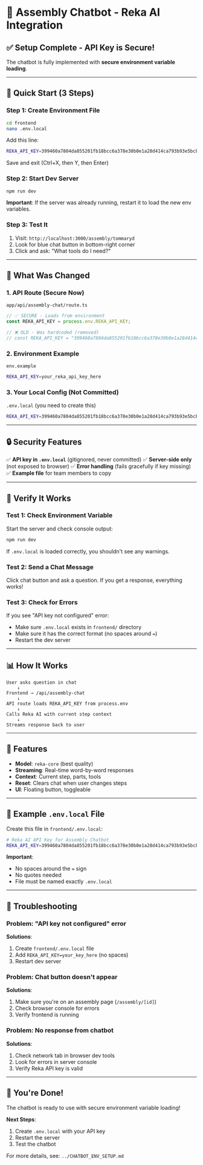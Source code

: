 # 🤖 Assembly Chatbot - Reka AI Integration

## ✅ Setup Complete - API Key is Secure!

The chatbot is fully implemented with **secure environment variable loading**.

---

## 🚀 Quick Start (3 Steps)

### Step 1: Create Environment File
```bash
cd frontend
nano .env.local
```

Add this line:
```bash
REKA_API_KEY=399460a7804da855201fb18bcc6a378e30b0e1a28d414ca793b93e5bcb93c81f
```

Save and exit (Ctrl+X, then Y, then Enter)

### Step 2: Start Dev Server
```bash
npm run dev
```

**Important**: If the server was already running, restart it to load the new env variables.

### Step 3: Test It
1. Visit: `http://localhost:3000/assembly/tommaryd`
2. Look for blue chat button in bottom-right corner
3. Click and ask: "What tools do I need?"

---

## 📁 What Was Changed

### 1. API Route (Secure Now)
`app/api/assembly-chat/route.ts`
```typescript
// ✅ SECURE - Loads from environment
const REKA_API_KEY = process.env.REKA_API_KEY;

// ❌ OLD - Was hardcoded (removed)
// const REKA_API_KEY = "399460a7804da855201fb18bcc6a378e30b0e1a28d414ca793b93e5bcb93c81f";
```

### 2. Environment Example
`env.example`
```bash
REKA_API_KEY=your_reka_api_key_here
```

### 3. Your Local Config (Not Committed)
`.env.local` (you need to create this)
```bash
REKA_API_KEY=399460a7804da855201fb18bcc6a378e30b0e1a28d414ca793b93e5bcb93c81f
```

---

## 🔒 Security Features

✅ **API key in `.env.local`** (gitignored, never committed)
✅ **Server-side only** (not exposed to browser)
✅ **Error handling** (fails gracefully if key missing)
✅ **Example file** for team members to copy

---

## 🧪 Verify It Works

### Test 1: Check Environment Variable
Start the server and check console output:
```bash
npm run dev
```

If `.env.local` is loaded correctly, you shouldn't see any warnings.

### Test 2: Send a Chat Message
Click chat button and ask a question. If you get a response, everything works!

### Test 3: Check for Errors
If you see "API key not configured" error:
- Make sure `.env.local` exists in `frontend/` directory
- Make sure it has the correct format (no spaces around `=`)
- Restart the dev server

---

## 📊 How It Works

```
User asks question in chat
    ↓
Frontend → /api/assembly-chat
    ↓
API route loads REKA_API_KEY from process.env
    ↓
Calls Reka AI with current step context
    ↓
Streams response back to user
```

---

## 🎯 Features

- **Model**: `reka-core` (best quality)
- **Streaming**: Real-time word-by-word responses
- **Context**: Current step, parts, tools
- **Reset**: Clears chat when user changes steps
- **UI**: Floating button, toggleable

---

## 📝 Example `.env.local` File

Create this file in `frontend/.env.local`:

```bash
# Reka AI API Key for Assembly Chatbot
REKA_API_KEY=399460a7804da855201fb18bcc6a378e30b0e1a28d414ca793b93e5bcb93c81f
```

**Important**: 
- No spaces around the `=` sign
- No quotes needed
- File must be named exactly `.env.local`

---

## 🐛 Troubleshooting

### Problem: "API key not configured" error

**Solutions**:
1. Create `frontend/.env.local` file
2. Add `REKA_API_KEY=your_key_here` (no spaces)
3. Restart dev server

### Problem: Chat button doesn't appear

**Solutions**:
1. Make sure you're on an assembly page (`/assembly/[id]`)
2. Check browser console for errors
3. Verify frontend is running

### Problem: No response from chatbot

**Solutions**:
1. Check network tab in browser dev tools
2. Look for errors in server console
3. Verify Reka API key is valid

---

## 🎉 You're Done!

The chatbot is ready to use with secure environment variable loading! 

**Next Steps**:
1. Create `.env.local` with your API key
2. Restart the server
3. Test the chatbot

For more details, see: `../CHATBOT_ENV_SETUP.md`

